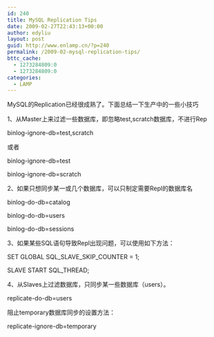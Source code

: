 ```yaml
---
id: 240
title: MySQL Replication Tips
date: 2009-02-27T22:43:13+00:00
author: edyliu
layout: post
guid: http://www.enlamp.cn/?p=240
permalink: /2009-02-mysql-replication-tips/
bttc_cache:
  - 1273284809:0
  - 1273284809:0
categories:
  - LAMP
---
```

MySQL的Replication已经很成熟了。下面总结一下生产中的一些小技巧

1、从Master上来过滤一些数据库，即忽略test,scratch数据库，不进行Rep
  
binlog-ignore-db=test,scratch
  
或者
  
binlog-ignore-db=test
  
binlog-ignore-db=scratch

2、如果只想同步某一或几个数据库，可以只制定需要Repl的数据库名
  
binlog-do-db=catalog
  
binlog-do-db=users
  
binlog-do-db=sessions

3、如果某些SQL语句导致Repl出现问题，可以使用如下方法：
  
SET GLOBAL SQL\_SLAVE\_SKIP_COUNTER = 1;
  
SLAVE START SQL_THREAD;

4、从Slaves上过滤数据库，只同步某一些数据库（users）。
  
replicate-do-db=users
  
阻止temporary数据库同步的设置方法：
  
replicate-ignore-db=temporary